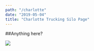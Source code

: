```yaml
---
path: "/charlotte"
date: "2019-05-04"
title: "Charlotte Trucking Silo Page"
---
```


##Anything here?

<img src="../src/images/logo.png" />